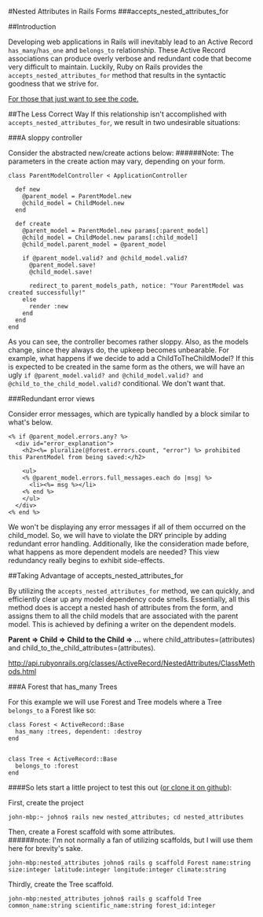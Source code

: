 #Nested Attributes in Rails Forms
###accepts\_nested\_attributes\_for

##Introduction

Developing web applications in Rails will inevitably lead to an Active Record `has_many`/`has_one` and `belongs_to` relationship. These Active Record associations can produce overly verbose and redundant code that become very difficult to maintain. Luckily, Ruby on Rails provides the `accepts_nested_attributes_for` method that results in the syntactic goodness that we strive for.  

[For those that just want to see the code.](https://github.com/johnotander/nested_attr)


##The Less Correct Way
If this relationship isn't accomplished with `accepts_nested_attributes_for`, we result in two undesirable situations:


###A sloppy controller

Consider the abstracted new/create actions below:
######Note: The parameters in the create action may vary, depending on your form.

    class ParentModelController < ApplicationController
    
      def new
        @parent_model = ParentModel.new
        @child_model = ChildModel.new
      end
      
      def create
        @parent_model = ParentModel.new params[:parent_model]
        @child_model = ChildModel.new params[:child_model]
        @child_model.parent_model = @parent_model
        
        if @parent_model.valid? and @child_model.valid?
          @parent_model.save!
          @child_model.save!
          
          redirect_to parent_models_path, notice: "Your ParentModel was created successfully!"
        else
          render :new
        end
      end
    end



As you can see, the controller becomes rather sloppy. Also, as the models change, since they always do, the upkeep becomes unbearable.  For example, what happens if we decide to add a ChildToTheChildModel?  If this is expected to be created in the same form as the others, we will have an ugly `if @parent_model.valid? and @child_model.valid? and @child_to_the_child_model.valid?` conditional.  We don't want that.


###Redundant error views

Consider error messages, which are typically handled by a block similar to what's below.

    <% if @parent_model.errors.any? %>
      <div id="error_explanation">
        <h2><%= pluralize(@forest.errors.count, "error") %> prohibited this ParentModel from being saved:</h2>

        <ul>
        <% @parent_model.errors.full_messages.each do |msg| %>
          <li><%= msg %></li>
        <% end %>
        </ul>
      </div>
    <% end %>
    
We won't be displaying any error messages if all of them occurred on the child\_model. So, we will have to violate the DRY principle by adding redundant error handling. Additionally, like the consideration made before, what happens as more dependent models are needed? This view redundancy really begins to exhibit side-effects.



##Taking Advantage of accepts\_nested\_attributes\_for

By utilizing the `accepts_nested_attributes_for` method, we can quickly, and efficiently clear up any model dependency code smells.  Essentially, all this method does is accept a nested hash of attributes from the form, and assigns them to all the child models that are associated with the parent model.  This is achieved by defining a writer on the dependent models.

__Parent => Child => Child to the Child => ...__ where child\_attributes=(attributes) and child\_to\_the\_child\_attributes=(attributes).

<http://api.rubyonrails.org/classes/ActiveRecord/NestedAttributes/ClassMethods.html>


###A Forest that has\_many Trees

For this example we will use Forest and Tree models where a Tree `belongs_to` a Forest like so:

    class Forest < ActiveRecord::Base
      has_many :trees, dependent: :destroy
    end
    

    class Tree < ActiveRecord::Base
      belongs_to :forest
    end


####So lets start a little project to test this out \([or clone it on github](https://github.com/johnotander/nested_attr.git)\):

First, create the project

    john-mbp:~ johno$ rails new nested_attributes; cd nested_attributes
    
Then, create a Forest scaffold with some attributes.  
######note: I'm not normally a fan of utilizing scaffolds, but I will use them here for brevity's sake.

    john-mbp:nested_attributes johno$ rails g scaffold Forest name:string size:integer latitude:integer longitude:integer climate:string

Thirdly, create the Tree scaffold.

    john-mbp:nested_attributes johno$ rails g scaffold Tree common_name:string scientific_name:string forest_id:integer
    


